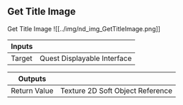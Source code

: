 ## Get Title Image
Get Title Image
![[../img/nd_img_GetTitleImage.png]]

|Inputs||
|--|--|
| Target | Quest Displayable Interface |

|Outputs||
|--|--|
| Return Value | Texture 2D Soft Object Reference |
